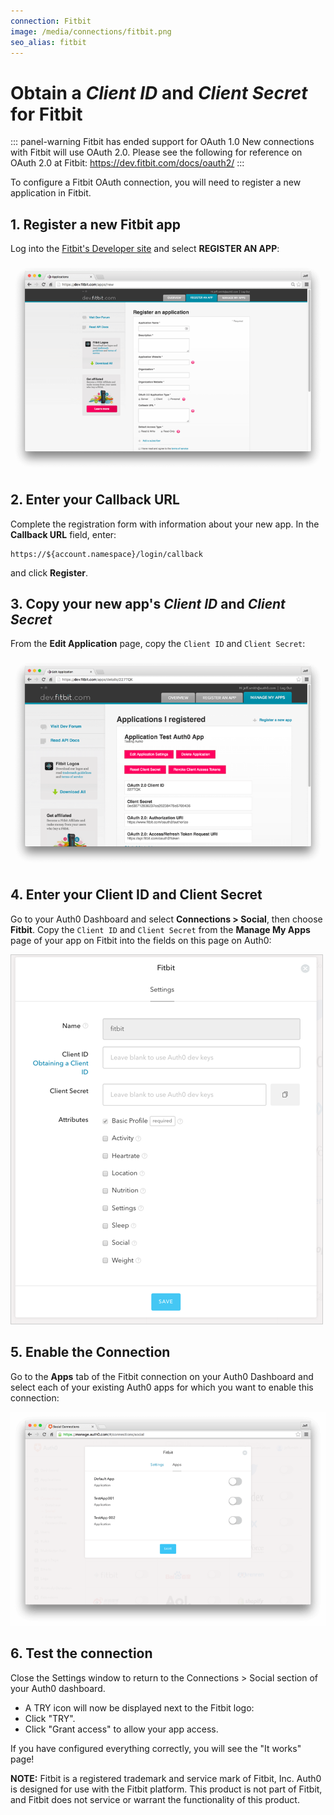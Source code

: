 ```yaml
---
connection: Fitbit
image: /media/connections/fitbit.png
seo_alias: fitbit
---
```


# Obtain a *Client ID* and *Client Secret* for Fitbit

::: panel-warning Fitbit has ended support for OAuth 1.0
New connections with Fitbit will use OAuth 2.0. Please see the following for reference on OAuth 2.0 at Fitbit: https://dev.fitbit.com/docs/oauth2/
:::

To configure a Fitbit OAuth connection, you will need to register a new application in Fitbit.

## 1. Register a new Fitbit app

Log into the [Fitbit's Developer site](https://dev.fitbit.com) and select **REGISTER AN APP**:

![](/media/articles/connections/social/fitbit/fitbit-register-oauth2.png)

## 2. Enter your Callback URL

Complete the registration form with information about your new app. In the **Callback URL** field, enter:

	https://${account.namespace}/login/callback

and click **Register**.

## 3. Copy your new app's *Client ID* and *Client Secret*

From the **Edit Application** page, copy the `Client ID` and `Client Secret`:

![](/media/articles/connections/social/fitbit/fitbit-manage-oauth2.png)

## 4. Enter your Client ID and Client Secret

Go to your Auth0 Dashboard and select **Connections > Social**, then choose **Fitbit**. Copy the `Client ID` and `Client Secret` from the **Manage My Apps** page of your app on Fitbit into the fields on this page on Auth0:

![](/media/articles/connections/social/fitbit/fitbit-auth0-dashboard.png)

## 5. Enable the Connection

Go to the **Apps** tab of the Fitbit connection on your Auth0 Dashboard and select each of your existing Auth0 apps for which you want to enable this connection:

![](/media/articles/connections/social/fitbit/fitbit-apps.png)

## 6. Test the connection

Close the Settings window to return to the Connections > Social section of your Auth0 dashboard.

 - A TRY icon will now be displayed next to the Fitbit logo:
 - Click "TRY".
 - Click "Grant access" to allow your app access.

If you have configured everything correctly, you will see the "It works" page!

**NOTE:** Fitbit is a registered trademark and service mark of Fitbit, Inc. Auth0 is designed for use with the Fitbit platform. This product is not part of Fitbit, and Fitbit does not service or warrant the functionality of this product.
